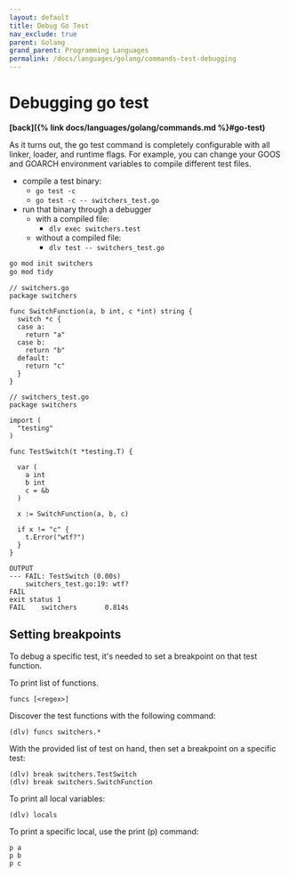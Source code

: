 ```yaml
---
layout: default
title: Debug Go Test
nav_exclude: true
parent: Golang
grand_parent: Programming Languages
permalink: /docs/languages/golang/commands-test-debugging
---
```


# Debugging go test

__[back]({% link docs/languages/golang/commands.md %}#go-test)__
<br/>

As it turns out, the go test command is completely configurable with all linker, loader, and runtime flags. For example, you can change your GOOS and GOARCH environment variables to compile different test files.

- compile a test binary:
   - `go test -c`
   - `go test -c -- switchers_test.go`
- run that binary through a debugger
   - with a compiled file:
      - `dlv exec switchers.test`
   - without a compiled file:
      - `dlv test -- switchers_test.go`

```sh
go mod init switchers
go mod tidy
```

```golang
// switchers.go
package switchers

func SwitchFunction(a, b int, c *int) string {
  switch *c {
  case a:
    return "a"
  case b:
    return "b"
  default:
    return "c"
  }
}
```

```golang
// switchers_test.go
package switchers

import (
  "testing"
)

func TestSwitch(t *testing.T) {

  var (
    a int
    b int
    c = &b
  )

  x := SwitchFunction(a, b, c)

  if x != "c" {
    t.Error("wtf?")
  }
}
```

```
OUTPUT
--- FAIL: TestSwitch (0.00s)
    switchers_test.go:19: wtf?
FAIL
exit status 1
FAIL    switchers       0.814s
```

## Setting breakpoints

To debug a specific test, it's needed to set a breakpoint on that test function.

To print list of functions.
```
funcs [<regex>]
```

Discover the test functions with the following command:

```
(dlv) funcs switchers.*
```

With the provided list of test on hand, then set a breakpoint on a specific test:

```
(dlv) break switchers.TestSwitch
(dlv) break switchers.SwitchFunction
```

To print all local variables:
```
(dlv) locals
```

To print a specific local, use the print (p) command:
```
p a
p b
p c
```


